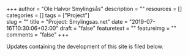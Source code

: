 +++
author = "Ole Halvor Smylingsås"
description = ""
resources = []
categories = []
tags = ["Project"]  
slug = ""
title = "Project: Smylingsas.net"
date = "2019-07-16T10:30:06+02:00"
draft = "false"
featuretext = ""
featureimg = ""
comments = "false"
+++

Updates containing the development of this site is filed below.